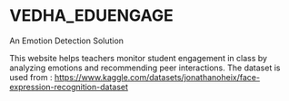 # VEDHA_EDUENGAGE
An Emotion Detection Solution

This website helps teachers monitor student engagement in class by analyzing emotions and recommending peer interactions. 
The dataset is used from : https://www.kaggle.com/datasets/jonathanoheix/face-expression-recognition-dataset
